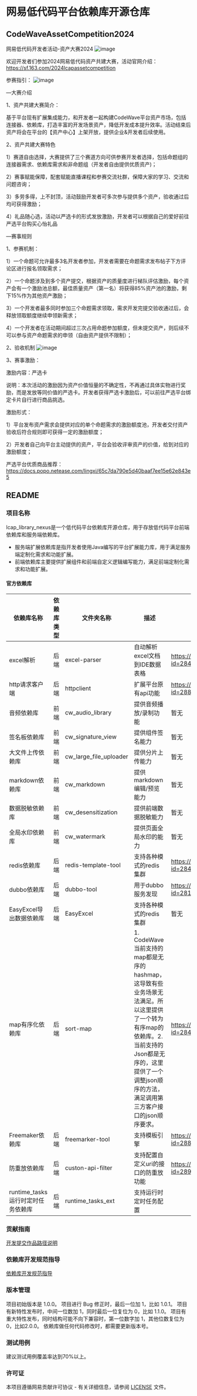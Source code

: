 # 网易低代码平台依赖库开源仓库
## CodeWaveAssetCompetition2024
网易低代码开发者活动-资产大赛2024
![image](https://github.com/netease-lcap/CodeWaveAssetCompetition2024/assets/158463965/ea58284c-5be6-4b2d-956b-7b300499ee1e)

欢迎开发者们参加2024网易低代码资产共建大赛，活动官网介绍：https://sf.163.com/2024lcapassetcompetition

参赛指引：
![image](https://github.com/netease-lcap/CodeWaveAssetCompetition2024/assets/158463965/8f658d1c-0f81-4062-b794-a3d0e0ec900a)


—大赛介绍

1、资产共建大赛简介：

基于平台现有扩展集成能力，和开发者一起构建CodeWave平台资产市场，包括连接器、依赖库，打造丰富的开发场景资产，降低开发成本提升效率。活动结束后资产将会在平台的【资产中心】上架开放，提供企业&开发者后续使用。

2、资产共建大赛特色

  1）赛道自由选择，大赛提供了三个赛道方向可供参赛开发者选择，包括命题组的连接器需求、依赖库需求和非命题组（开发者自由提供优质资产)；

  2）赛事赋能保障，配套赋能直播课程和参赛交流社群，保障大家的学习、交流和问题咨询；

  3）多劳多得，上不封顶，活动鼓励开发者可多次参与提供多个资产，验收通过后均可获得激励；

  4）礼品随心选，活动以严选卡的形式发放激励，开发者可以根据自己的爱好前往严选平台购买心怡礼品


—赛事规则

1、参赛机制：

  1）一个命题可允许最多3名开发者参加，开发者需要在命题需求发布帖子下方评论区进行报名领取需求；

  2）一个命题涉及到多个资产提交，根据资产的质量度进行梯队评估激励，每个资产会有一个激励池总额，最佳质量资产（第一名）将获得85%资产池的激励，剩下15%作为其他资产激励；

  3）一个开发者最多同时参加三个命题需求领取，需求开发完提交验收通过后，会释放领取额度继续申领新需求；

  4）一个开发者在活动期间超过三次占用命题参加额度，但未提交资产，则后续不可以参与资产命题需求的申领（自由资产提供不限制）；

2、验收机制
![image](https://github.com/netease-lcap/CodeWaveAssetCompetition2024/assets/158463965/1b02393f-3df9-41f5-a187-64e71f7cef9f)

3、赛事激励：

激励内容：严选卡

说明：本次活动的激励因为资产价值恒量的不确定性，不再通过具体实物进行奖励，而是发放等同价值的严选卡。开发者获得严选卡激励后，可以前往严选平台绑定卡片自行进行商品挑选。 

激励形式：

  1）平台发布资产需求会提供对应的单个命题需求的激励额度池，开发者交付资产验收后符合规则即可获得一定的激励额度；

  2）开发者自己向平台主动提供的资产，平台会验收评审资产的价值，给到对应的激励额度；

严选平台优质商品推荐：https://docs.popo.netease.com/lingxi/65c7da790e5d40baaf7ee15e62e843e5

## README
### 项目名称
lcap_library_nexus是一个低代码平台依赖库开源仓库，用于存放低代码平台前端依赖库和服务端依赖库。
* 服务端扩展依赖库是指开发者使用Java编写的平台扩展能力库，用于满足服务端定制化需求和功能扩展。
* 前端依赖库主要提供扩展组件和前端自定义逻辑编写能力，满足前端定制化需求和功能扩展。

#### 官方依赖库

| 依赖库名称 | 依赖库类型 | 文件夹名称 | 描述                  | 资产市场地址                                                                                                                            |
| ------- | ------- | ------- |---------------------|-----------------------------------------------------------------------------------------------------------------------------------|
| excel解析 | 后端  | excel-parser   | 自动解析excel文档到IDE数据表格 | https://community.codewave.163.com/CommunityParent/CodeWareMarketLibraryDetail?id=2840513069648896&isLatest=false&isClassics=true |
| http请求客户端 | 后端   | httpclient   | 扩展平台原有api功能         | https://community.codewave.163.com/CommunityParent/CodeWareMarketLibraryDetail?id=2883851125296640&isLatest=false&isClassics=false 
| 音频依赖库 | 前端   | cw_audio_library   | 提供音频播放/录制功能         | 暂无
| 签名板依赖库 | 前端   | cw_signature_view   | 提供组件签名能力        | 暂无 
| 大文件上传依赖库 | 前端   | cw_large_file_uploader   | 提供分片上传能力        | 暂无
| markdown依赖库 | 前端   | cw_markdown   | 提供markdown编辑/预览能力        | 暂无   
| 数据脱敏依赖库 | 前端   | cw_desensitization   | 提供前端数据脱敏能力        | 暂无
| 全局水印依赖库 | 前端   | cw_watermark   | 提供页面全局水印的能力        | 暂无                                                                                                                                |
| redis依赖库 | 后端   | redis-template-tool   |支持各种模式的redis集群         | https://community.codewave.163.com/CommunityParent/CodeWareMarketLibraryDetail?id=2849760328948736&isLatest=false&isClassics=false
| dubbo依赖库 | 后端   | dubbo-tool   | 用于dubbo服务发现         | https://community.codewave.163.com/CommunityParent/CodeWareMarketLibraryDetail?id=2811501029676800&isLatest=false&isClassics=false
|EasyExcel导出数据依赖库| 后端   |  EasyExcel |支持各种模式的redis集群         | 暂无
|map有序化依赖库 | 后端   | sort-map |1. CodeWave当前支持的map都是无序的hashmap，这导致有些业务场景无法满足。所以这里提供了一个转为有序map的依赖库。2. 当前支持的Json都是无序的，这里提供了一个调整json顺序的方法，满足调用第三方客户接口的json顺序要求。         | https://community.codewave.163.com/CommunityParent/CodeWareMarketLibraryDetail?id=2849760328948736&isLatest=false&isClassics=false
|Freemaker依赖库| 后端   |  freemarker-tool |支持模板引擎         | https://community.codewave.163.com/CommunityParent/CodeWareMarketLibraryDetail?id=2884580661931520&isLatest=false&isClassics=false|
|防重放依赖库|后端|custon-api-filter|支持配置自定义uri的接口的防重放功能|https://community.codewave.163.com/CommunityParent/CodeWareMarketLibraryDetail?id=2890986475426048&isLatest=false&isClassics=true|
|runtime_tasks运行时定时任务依赖库|后端|runtime_tasks_ext|支持运行时定时任务配置||


### 贡献指南
[开发提交作品路径说明](%E5%BC%80%E5%8F%91%E6%8F%90%E4%BA%A4%E4%BD%9C%E5%93%81%E8%B7%AF%E5%BE%84%E8%AF%B4%E6%98%8E.md)

### 依赖库开发规范指导
[依赖库开发规范指导](%E4%BE%9D%E8%B5%96%E5%BA%93%E5%BC%80%E5%8F%91%E8%A7%84%E8%8C%83%E6%8C%87%E5%AF%BC.md)

### 版本管理
项目初始版本是 1.0.0。
项目进行 Bug 修正时，最后一位加 1，比如 1.0.1。
项目有新特性发布时，中间一位数加 1，同时最后一位复位为 0，比如 1.1.0。
项目有重大特性发布，同时结构可能不向下兼容时，第一位数字加 1，其他位数复位为0，比如2.0.0。
依赖库做任何代码修改时，都需要更新版本号。

### 测试用例
建议测试用例覆盖率达到70%以上。

### 许可证
本项目遵循网易贡献许可协议 - 有关详细信息，请参阅 [LICENSE](./LICENSE) 文件。



